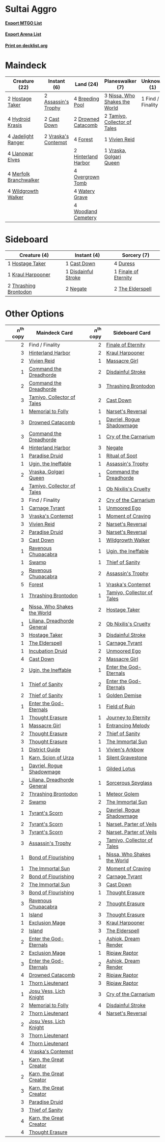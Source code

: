 # Sultai Aggro

#### [Export MTGO List](../collection/Sultai%20Aggro/Sultai%20Aggro.txt)
#### [Export Arena List](../collection/Sultai%20Aggro/Sultai%20Aggro_arena.txt)
#### [Print on decklist.org](http://decklist.org/?deckmain=2%09Assassin's%20Trophy%0A4%09Breeding%20Pool%0A2%09Cast%20Down%0A2%09Drowned%20Catacomb%0A1%09Find%20/%20Finality%0A4%09Forest%0A2%09Hinterland%20Harbor%0A2%09Hostage%20Taker%0A4%09Hydroid%20Krasis%0A4%09Jadelight%20Ranger%0A4%09Llanowar%20Elves%0A4%09Merfolk%20Branchwalker%0A3%09Nissa,%20Who%20Shakes%20the%20World%0A4%09Overgrown%20Tomb%0A2%09Tamiyo,%20Collector%20of%20Tales%0A1%09Vivien%20Reid%0A2%09Vraska's%20Contempt%0A1%09Vraska,%20Golgari%20Queen%0A4%09Watery%20Grave%0A4%09Wildgrowth%20Walker%0A4%09Woodland%20Cemetery&deckside=1%09Cast%20Down%0A1%09Disdainful%20Stroke%0A4%09Duress%0A1%09Finale%20of%20Eternity%0A1%09Hostage%20Taker%0A1%09Kraul%20Harpooner%0A2%09Negate%0A2%09The%20Elderspell%0A2%09Thrashing%20Brontodon)
# Maindeck

|                                          Creature (22)                                          |                                         Instant (6)                                          |                                          Land (24)                                           |                                            Planeswalker (7)                                            |   Unknown (1)   |
|-------------------------------------------------------------------------------------------------|----------------------------------------------------------------------------------------------|----------------------------------------------------------------------------------------------|--------------------------------------------------------------------------------------------------------|-----------------|
|2 [Hostage Taker](http://gatherer.wizards.com/Pages/Card/Details.aspx?multiverseid=435379)       |2 [Assassin's Trophy](http://gatherer.wizards.com/Pages/Card/Details.aspx?multiverseid=452902)|4 [Breeding Pool](http://gatherer.wizards.com/Pages/Card/Details.aspx?multiverseid=97088)     |3 [Nissa, Who Shakes the World](http://gatherer.wizards.com/Pages/Card/Details.aspx?multiverseid=461096)|1 Find / Finality|
|4 [Hydroid Krasis](http://gatherer.wizards.com/Pages/Card/Details.aspx?multiverseid=457327)      |2 [Cast Down](http://gatherer.wizards.com/Pages/Card/Details.aspx?multiverseid=442969)        |2 [Drowned Catacomb](http://gatherer.wizards.com/Pages/Card/Details.aspx?multiverseid=430633) |2 [Tamiyo, Collector of Tales](http://gatherer.wizards.com/Pages/Card/Details.aspx?multiverseid=461147) |                 |
|4 [Jadelight Ranger](http://gatherer.wizards.com/Pages/Card/Details.aspx?multiverseid=439793)    |2 [Vraska's Contempt](http://gatherer.wizards.com/Pages/Card/Details.aspx?multiverseid=435283)|4 [Forest](http://gatherer.wizards.com/Pages/Card/Details.aspx?multiverseid=439860)           |1 [Vivien Reid](http://gatherer.wizards.com/Pages/Card/Details.aspx?multiverseid=447344)                |                 |
|4 [Llanowar Elves](http://gatherer.wizards.com/Pages/Card/Details.aspx?multiverseid=129626)      |                                                                                              |2 [Hinterland Harbor](http://gatherer.wizards.com/Pages/Card/Details.aspx?multiverseid=443128)|1 [Vraska, Golgari Queen](http://gatherer.wizards.com/Pages/Card/Details.aspx?multiverseid=452963)      |                 |
|4 [Merfolk Branchwalker](http://gatherer.wizards.com/Pages/Card/Details.aspx?multiverseid=435353)|                                                                                              |4 [Overgrown Tomb](http://gatherer.wizards.com/Pages/Card/Details.aspx?multiverseid=405103)   |                                                                                                        |                 |
|4 [Wildgrowth Walker](http://gatherer.wizards.com/Pages/Card/Details.aspx?multiverseid=435372)   |                                                                                              |4 [Watery Grave](http://gatherer.wizards.com/Pages/Card/Details.aspx?multiverseid=405114)     |                                                                                                        |                 |
|                                                                                                 |                                                                                              |4 [Woodland Cemetery](http://gatherer.wizards.com/Pages/Card/Details.aspx?multiverseid=443136)|                                                                                                        |                 |


# Sideboard

|                                          Creature (4)                                          |                                         Instant (4)                                          |                                          Sorcery (7)                                          |
|------------------------------------------------------------------------------------------------|----------------------------------------------------------------------------------------------|-----------------------------------------------------------------------------------------------|
|1 [Hostage Taker](http://gatherer.wizards.com/Pages/Card/Details.aspx?multiverseid=435379)      |1 [Cast Down](http://gatherer.wizards.com/Pages/Card/Details.aspx?multiverseid=442969)        |4 [Duress](http://gatherer.wizards.com/Pages/Card/Details.aspx?multiverseid=14557)             |
|1 [Kraul Harpooner](http://gatherer.wizards.com/Pages/Card/Details.aspx?multiverseid=452886)    |1 [Disdainful Stroke](http://gatherer.wizards.com/Pages/Card/Details.aspx?multiverseid=420705)|1 [Finale of Eternity](http://gatherer.wizards.com/Pages/Card/Details.aspx?multiverseid=461018)|
|2 [Thrashing Brontodon](http://gatherer.wizards.com/Pages/Card/Details.aspx?multiverseid=456570)|2 [Negate](http://gatherer.wizards.com/Pages/Card/Details.aspx?multiverseid=423707)           |2 [The Elderspell](http://gatherer.wizards.com/Pages/Card/Details.aspx?multiverseid=461016)    |


# Other Options

|*n*<sup>th</sup> copy|                                            Maindeck Card                                             |*n*<sup>th</sup> copy|                                            Sideboard Card                                            |
|--------------------:|------------------------------------------------------------------------------------------------------|--------------------:|------------------------------------------------------------------------------------------------------|
|                    2|Find / Finality                                                                                       |                    2|[Finale of Eternity](http://gatherer.wizards.com/Pages/Card/Details.aspx?multiverseid=461018)         |
|                    3|[Hinterland Harbor](http://gatherer.wizards.com/Pages/Card/Details.aspx?multiverseid=443128)          |                    2|[Kraul Harpooner](http://gatherer.wizards.com/Pages/Card/Details.aspx?multiverseid=452886)            |
|                    2|[Vivien Reid](http://gatherer.wizards.com/Pages/Card/Details.aspx?multiverseid=447344)                |                    1|[Massacre Girl](http://gatherer.wizards.com/Pages/Card/Details.aspx?multiverseid=461026)              |
|                    1|[Command the Dreadhorde](http://gatherer.wizards.com/Pages/Card/Details.aspx?multiverseid=461009)     |                    2|[Disdainful Stroke](http://gatherer.wizards.com/Pages/Card/Details.aspx?multiverseid=420705)          |
|                    2|[Command the Dreadhorde](http://gatherer.wizards.com/Pages/Card/Details.aspx?multiverseid=461009)     |                    3|[Thrashing Brontodon](http://gatherer.wizards.com/Pages/Card/Details.aspx?multiverseid=456570)        |
|                    3|[Tamiyo, Collector of Tales](http://gatherer.wizards.com/Pages/Card/Details.aspx?multiverseid=461147) |                    2|[Cast Down](http://gatherer.wizards.com/Pages/Card/Details.aspx?multiverseid=442969)                  |
|                    1|[Memorial to Folly](http://gatherer.wizards.com/Pages/Card/Details.aspx?multiverseid=443130)          |                    1|[Narset's Reversal](http://gatherer.wizards.com/Pages/Card/Details.aspx?multiverseid=460989)          |
|                    3|[Drowned Catacomb](http://gatherer.wizards.com/Pages/Card/Details.aspx?multiverseid=430633)           |                    1|[Davriel, Rogue Shadowmage](http://gatherer.wizards.com/Pages/Card/Details.aspx?multiverseid=461010)  |
|                    3|[Command the Dreadhorde](http://gatherer.wizards.com/Pages/Card/Details.aspx?multiverseid=461009)     |                    1|[Cry of the Carnarium](http://gatherer.wizards.com/Pages/Card/Details.aspx?multiverseid=457214)       |
|                    4|[Hinterland Harbor](http://gatherer.wizards.com/Pages/Card/Details.aspx?multiverseid=443128)          |                    3|[Negate](http://gatherer.wizards.com/Pages/Card/Details.aspx?multiverseid=423707)                     |
|                    1|[Paradise Druid](http://gatherer.wizards.com/Pages/Card/Details.aspx?multiverseid=461098)             |                    1|[Ritual of Soot](http://gatherer.wizards.com/Pages/Card/Details.aspx?multiverseid=452834)             |
|                    1|[Ugin, the Ineffable](http://gatherer.wizards.com/Pages/Card/Details.aspx?multiverseid=460929)        |                    1|[Assassin's Trophy](http://gatherer.wizards.com/Pages/Card/Details.aspx?multiverseid=452902)          |
|                    2|[Vraska, Golgari Queen](http://gatherer.wizards.com/Pages/Card/Details.aspx?multiverseid=452963)      |                    1|[Command the Dreadhorde](http://gatherer.wizards.com/Pages/Card/Details.aspx?multiverseid=461009)     |
|                    4|[Tamiyo, Collector of Tales](http://gatherer.wizards.com/Pages/Card/Details.aspx?multiverseid=461147) |                    1|[Ob Nixilis's Cruelty](http://gatherer.wizards.com/Pages/Card/Details.aspx?multiverseid=461028)       |
|                    3|Find / Finality                                                                                       |                    2|[Cry of the Carnarium](http://gatherer.wizards.com/Pages/Card/Details.aspx?multiverseid=457214)       |
|                    1|[Carnage Tyrant](http://gatherer.wizards.com/Pages/Card/Details.aspx?multiverseid=435334)             |                    1|[Unmoored Ego](http://gatherer.wizards.com/Pages/Card/Details.aspx?multiverseid=452962)               |
|                    3|[Vraska's Contempt](http://gatherer.wizards.com/Pages/Card/Details.aspx?multiverseid=435283)          |                    1|[Moment of Craving](http://gatherer.wizards.com/Pages/Card/Details.aspx?multiverseid=439736)          |
|                    3|[Vivien Reid](http://gatherer.wizards.com/Pages/Card/Details.aspx?multiverseid=447344)                |                    2|[Narset's Reversal](http://gatherer.wizards.com/Pages/Card/Details.aspx?multiverseid=460989)          |
|                    2|[Paradise Druid](http://gatherer.wizards.com/Pages/Card/Details.aspx?multiverseid=461098)             |                    3|[Narset's Reversal](http://gatherer.wizards.com/Pages/Card/Details.aspx?multiverseid=460989)          |
|                    3|[Cast Down](http://gatherer.wizards.com/Pages/Card/Details.aspx?multiverseid=442969)                  |                    1|[Wildgrowth Walker](http://gatherer.wizards.com/Pages/Card/Details.aspx?multiverseid=435372)          |
|                    1|[Ravenous Chupacabra](http://gatherer.wizards.com/Pages/Card/Details.aspx?multiverseid=442093)        |                    1|[Ugin, the Ineffable](http://gatherer.wizards.com/Pages/Card/Details.aspx?multiverseid=460929)        |
|                    1|[Swamp](http://gatherer.wizards.com/Pages/Card/Details.aspx?multiverseid=439858)                      |                    1|[Thief of Sanity](http://gatherer.wizards.com/Pages/Card/Details.aspx?multiverseid=452955)            |
|                    2|[Ravenous Chupacabra](http://gatherer.wizards.com/Pages/Card/Details.aspx?multiverseid=442093)        |                    2|[Assassin's Trophy](http://gatherer.wizards.com/Pages/Card/Details.aspx?multiverseid=452902)          |
|                    5|[Forest](http://gatherer.wizards.com/Pages/Card/Details.aspx?multiverseid=439860)                     |                    1|[Vraska's Contempt](http://gatherer.wizards.com/Pages/Card/Details.aspx?multiverseid=435283)          |
|                    1|[Thrashing Brontodon](http://gatherer.wizards.com/Pages/Card/Details.aspx?multiverseid=456570)        |                    1|[Tamiyo, Collector of Tales](http://gatherer.wizards.com/Pages/Card/Details.aspx?multiverseid=461147) |
|                    4|[Nissa, Who Shakes the World](http://gatherer.wizards.com/Pages/Card/Details.aspx?multiverseid=461096)|                    2|[Hostage Taker](http://gatherer.wizards.com/Pages/Card/Details.aspx?multiverseid=435379)              |
|                    1|[Liliana, Dreadhorde General](http://gatherer.wizards.com/Pages/Card/Details.aspx?multiverseid=461024)|                    2|[Ob Nixilis's Cruelty](http://gatherer.wizards.com/Pages/Card/Details.aspx?multiverseid=461028)       |
|                    3|[Hostage Taker](http://gatherer.wizards.com/Pages/Card/Details.aspx?multiverseid=435379)              |                    3|[Disdainful Stroke](http://gatherer.wizards.com/Pages/Card/Details.aspx?multiverseid=420705)          |
|                    1|[The Elderspell](http://gatherer.wizards.com/Pages/Card/Details.aspx?multiverseid=461016)             |                    1|[Carnage Tyrant](http://gatherer.wizards.com/Pages/Card/Details.aspx?multiverseid=435334)             |
|                    1|[Incubation Druid](http://gatherer.wizards.com/Pages/Card/Details.aspx?multiverseid=457275)           |                    2|[Unmoored Ego](http://gatherer.wizards.com/Pages/Card/Details.aspx?multiverseid=452962)               |
|                    4|[Cast Down](http://gatherer.wizards.com/Pages/Card/Details.aspx?multiverseid=442969)                  |                    2|[Massacre Girl](http://gatherer.wizards.com/Pages/Card/Details.aspx?multiverseid=461026)              |
|                    2|[Ugin, the Ineffable](http://gatherer.wizards.com/Pages/Card/Details.aspx?multiverseid=460929)        |                    1|[Enter the God-Eternals](http://gatherer.wizards.com/Pages/Card/Details.aspx?multiverseid=461123)     |
|                    1|[Thief of Sanity](http://gatherer.wizards.com/Pages/Card/Details.aspx?multiverseid=452955)            |                    2|[Enter the God-Eternals](http://gatherer.wizards.com/Pages/Card/Details.aspx?multiverseid=461123)     |
|                    2|[Thief of Sanity](http://gatherer.wizards.com/Pages/Card/Details.aspx?multiverseid=452955)            |                    1|[Golden Demise](http://gatherer.wizards.com/Pages/Card/Details.aspx?multiverseid=439730)              |
|                    1|[Enter the God-Eternals](http://gatherer.wizards.com/Pages/Card/Details.aspx?multiverseid=461123)     |                    1|[Field of Ruin](http://gatherer.wizards.com/Pages/Card/Details.aspx?multiverseid=435415)              |
|                    1|[Thought Erasure](http://gatherer.wizards.com/Pages/Card/Details.aspx?multiverseid=452956)            |                    1|[Journey to Eternity](http://gatherer.wizards.com/Pages/Card/Details.aspx?multiverseid=439818)        |
|                    1|[Massacre Girl](http://gatherer.wizards.com/Pages/Card/Details.aspx?multiverseid=461026)              |                    1|[Entrancing Melody](http://gatherer.wizards.com/Pages/Card/Details.aspx?multiverseid=435207)          |
|                    2|[Thought Erasure](http://gatherer.wizards.com/Pages/Card/Details.aspx?multiverseid=452956)            |                    2|[Thief of Sanity](http://gatherer.wizards.com/Pages/Card/Details.aspx?multiverseid=452955)            |
|                    3|[Thought Erasure](http://gatherer.wizards.com/Pages/Card/Details.aspx?multiverseid=452956)            |                    1|[The Immortal Sun](http://gatherer.wizards.com/Pages/Card/Details.aspx?multiverseid=439844)           |
|                    1|[District Guide](http://gatherer.wizards.com/Pages/Card/Details.aspx?multiverseid=452878)             |                    1|[Vivien's Arkbow](http://gatherer.wizards.com/Pages/Card/Details.aspx?multiverseid=461108)            |
|                    1|[Karn, Scion of Urza](http://gatherer.wizards.com/Pages/Card/Details.aspx?multiverseid=442889)        |                    1|[Silent Gravestone](http://gatherer.wizards.com/Pages/Card/Details.aspx?multiverseid=439846)          |
|                    1|[Davriel, Rogue Shadowmage](http://gatherer.wizards.com/Pages/Card/Details.aspx?multiverseid=461010)  |                    1|[Gilded Lotus](http://gatherer.wizards.com/Pages/Card/Details.aspx?multiverseid=443103)               |
|                    2|[Liliana, Dreadhorde General](http://gatherer.wizards.com/Pages/Card/Details.aspx?multiverseid=461024)|                    1|[Sorcerous Spyglass](http://gatherer.wizards.com/Pages/Card/Details.aspx?multiverseid=435407)         |
|                    2|[Thrashing Brontodon](http://gatherer.wizards.com/Pages/Card/Details.aspx?multiverseid=456570)        |                    1|[Meteor Golem](http://gatherer.wizards.com/Pages/Card/Details.aspx?multiverseid=447378)               |
|                    2|[Swamp](http://gatherer.wizards.com/Pages/Card/Details.aspx?multiverseid=439858)                      |                    2|[The Immortal Sun](http://gatherer.wizards.com/Pages/Card/Details.aspx?multiverseid=439844)           |
|                    1|[Tyrant's Scorn](http://gatherer.wizards.com/Pages/Card/Details.aspx?multiverseid=461152)             |                    2|[Davriel, Rogue Shadowmage](http://gatherer.wizards.com/Pages/Card/Details.aspx?multiverseid=461010)  |
|                    2|[Tyrant's Scorn](http://gatherer.wizards.com/Pages/Card/Details.aspx?multiverseid=461152)             |                    1|[Narset, Parter of Veils](http://gatherer.wizards.com/Pages/Card/Details.aspx?multiverseid=460988)    |
|                    3|[Tyrant's Scorn](http://gatherer.wizards.com/Pages/Card/Details.aspx?multiverseid=461152)             |                    2|[Narset, Parter of Veils](http://gatherer.wizards.com/Pages/Card/Details.aspx?multiverseid=460988)    |
|                    3|[Assassin's Trophy](http://gatherer.wizards.com/Pages/Card/Details.aspx?multiverseid=452902)          |                    2|[Tamiyo, Collector of Tales](http://gatherer.wizards.com/Pages/Card/Details.aspx?multiverseid=461147) |
|                    1|[Bond of Flourishing](http://gatherer.wizards.com/Pages/Card/Details.aspx?multiverseid=461082)        |                    1|[Nissa, Who Shakes the World](http://gatherer.wizards.com/Pages/Card/Details.aspx?multiverseid=461096)|
|                    1|[The Immortal Sun](http://gatherer.wizards.com/Pages/Card/Details.aspx?multiverseid=439844)           |                    2|[Moment of Craving](http://gatherer.wizards.com/Pages/Card/Details.aspx?multiverseid=439736)          |
|                    2|[Bond of Flourishing](http://gatherer.wizards.com/Pages/Card/Details.aspx?multiverseid=461082)        |                    2|[Carnage Tyrant](http://gatherer.wizards.com/Pages/Card/Details.aspx?multiverseid=435334)             |
|                    2|[The Immortal Sun](http://gatherer.wizards.com/Pages/Card/Details.aspx?multiverseid=439844)           |                    3|[Cast Down](http://gatherer.wizards.com/Pages/Card/Details.aspx?multiverseid=442969)                  |
|                    3|[Bond of Flourishing](http://gatherer.wizards.com/Pages/Card/Details.aspx?multiverseid=461082)        |                    1|[Thought Erasure](http://gatherer.wizards.com/Pages/Card/Details.aspx?multiverseid=452956)            |
|                    3|[Ravenous Chupacabra](http://gatherer.wizards.com/Pages/Card/Details.aspx?multiverseid=442093)        |                    2|[Thought Erasure](http://gatherer.wizards.com/Pages/Card/Details.aspx?multiverseid=452956)            |
|                    1|[Island](http://gatherer.wizards.com/Pages/Card/Details.aspx?multiverseid=439857)                     |                    3|[Thought Erasure](http://gatherer.wizards.com/Pages/Card/Details.aspx?multiverseid=452956)            |
|                    1|[Exclusion Mage](http://gatherer.wizards.com/Pages/Card/Details.aspx?multiverseid=447191)             |                    3|[Kraul Harpooner](http://gatherer.wizards.com/Pages/Card/Details.aspx?multiverseid=452886)            |
|                    2|[Island](http://gatherer.wizards.com/Pages/Card/Details.aspx?multiverseid=439857)                     |                    3|[The Elderspell](http://gatherer.wizards.com/Pages/Card/Details.aspx?multiverseid=461016)             |
|                    2|[Enter the God-Eternals](http://gatherer.wizards.com/Pages/Card/Details.aspx?multiverseid=461123)     |                    1|[Ashiok, Dream Render](http://gatherer.wizards.com/Pages/Card/Details.aspx?multiverseid=461155)       |
|                    2|[Exclusion Mage](http://gatherer.wizards.com/Pages/Card/Details.aspx?multiverseid=447191)             |                    1|[Ripjaw Raptor](http://gatherer.wizards.com/Pages/Card/Details.aspx?multiverseid=435359)              |
|                    3|[Enter the God-Eternals](http://gatherer.wizards.com/Pages/Card/Details.aspx?multiverseid=461123)     |                    2|[Ashiok, Dream Render](http://gatherer.wizards.com/Pages/Card/Details.aspx?multiverseid=461155)       |
|                    4|[Drowned Catacomb](http://gatherer.wizards.com/Pages/Card/Details.aspx?multiverseid=430633)           |                    2|[Ripjaw Raptor](http://gatherer.wizards.com/Pages/Card/Details.aspx?multiverseid=435359)              |
|                    1|[Thorn Lieutenant](http://gatherer.wizards.com/Pages/Card/Details.aspx?multiverseid=447339)           |                    3|[Ripjaw Raptor](http://gatherer.wizards.com/Pages/Card/Details.aspx?multiverseid=435359)              |
|                    1|[Josu Vess, Lich Knight](http://gatherer.wizards.com/Pages/Card/Details.aspx?multiverseid=442983)     |                    3|[Cry of the Carnarium](http://gatherer.wizards.com/Pages/Card/Details.aspx?multiverseid=457214)       |
|                    2|[Memorial to Folly](http://gatherer.wizards.com/Pages/Card/Details.aspx?multiverseid=443130)          |                    4|[Disdainful Stroke](http://gatherer.wizards.com/Pages/Card/Details.aspx?multiverseid=420705)          |
|                    2|[Thorn Lieutenant](http://gatherer.wizards.com/Pages/Card/Details.aspx?multiverseid=447339)           |                    4|[Narset's Reversal](http://gatherer.wizards.com/Pages/Card/Details.aspx?multiverseid=460989)          |
|                    2|[Josu Vess, Lich Knight](http://gatherer.wizards.com/Pages/Card/Details.aspx?multiverseid=442983)     |                     |                                                                                                      |
|                    3|[Thorn Lieutenant](http://gatherer.wizards.com/Pages/Card/Details.aspx?multiverseid=447339)           |                     |                                                                                                      |
|                    4|[Thorn Lieutenant](http://gatherer.wizards.com/Pages/Card/Details.aspx?multiverseid=447339)           |                     |                                                                                                      |
|                    4|[Vraska's Contempt](http://gatherer.wizards.com/Pages/Card/Details.aspx?multiverseid=435283)          |                     |                                                                                                      |
|                    1|[Karn, the Great Creator](http://gatherer.wizards.com/Pages/Card/Details.aspx?multiverseid=460928)    |                     |                                                                                                      |
|                    2|[Karn, the Great Creator](http://gatherer.wizards.com/Pages/Card/Details.aspx?multiverseid=460928)    |                     |                                                                                                      |
|                    3|[Karn, the Great Creator](http://gatherer.wizards.com/Pages/Card/Details.aspx?multiverseid=460928)    |                     |                                                                                                      |
|                    3|[Paradise Druid](http://gatherer.wizards.com/Pages/Card/Details.aspx?multiverseid=461098)             |                     |                                                                                                      |
|                    3|[Thief of Sanity](http://gatherer.wizards.com/Pages/Card/Details.aspx?multiverseid=452955)            |                     |                                                                                                      |
|                    4|[Karn, the Great Creator](http://gatherer.wizards.com/Pages/Card/Details.aspx?multiverseid=460928)    |                     |                                                                                                      |
|                    4|[Thought Erasure](http://gatherer.wizards.com/Pages/Card/Details.aspx?multiverseid=452956)            |                     |                                                                                                      |

